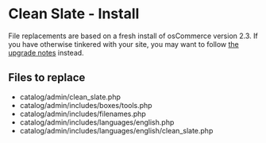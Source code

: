 # Clean Slate - Install

File replacements are based on a fresh install of osCommerce version 2.3.
If you have otherwise tinkered with your site, you may want to follow 
[the upgrade notes](./upgrade.md) instead.


## Files to replace

- catalog/admin/clean_slate.php
- catalog/admin/includes/boxes/tools.php
- catalog/admin/includes/filenames.php
- catalog/admin/includes/languages/english.php
- catalog/admin/includes/languages/english/clean_slate.php